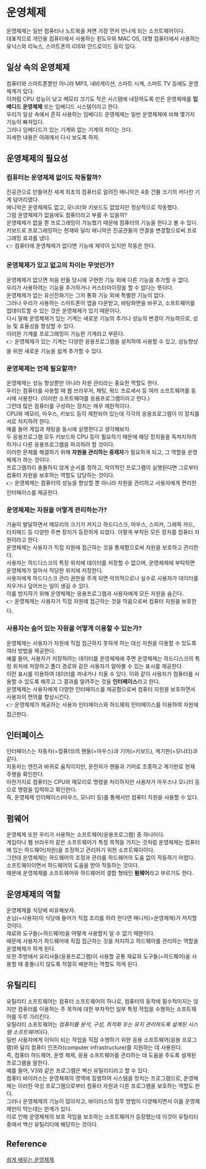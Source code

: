 # 운영체제
운영체제는 일반 컴퓨터나 노트북을 켜면 가장 먼저 만나게 되는 소프트웨어이다.  
대표적으로 개인용 컴퓨터에서 사용하는 윈도우와 MAC OS, 대형 컴퓨터에서 사용하는 유닉스와 리눅스, 스마트폰의 iOS와 안드로이드 등이 있다.

## 일상 속의 운영체제
컴퓨터와 스마트폰뿐만 아니라 MP3, 내비게이션, 스마트 시계, 스마트 TV 등에도 운영체계가 있다.  
이처럼 CPU 성능이 낮고 메모리 크기도 작은 시스템에 내장하도록 만든 운영체제를 **임베디드 운영체제** 또는 임베디드 시스템이라고 한다.  
우리가 일상 속에서 흔히 사용하는 임베디드 운영체제는 일반 운영체제에 비해 몇가지 기능이 빠져있다.  
그러나 임베디드가 있는 기계와 없는 기계의 차이는 크다.  
자세한 내용은 아래에서 다시 보도록 하자.

## 운영체제의 필요성
### 컴퓨터는 운영체제 없이도 작동할까?
진공관으로 만들어진 세계 최초의 컴퓨터로 알려진 에니악은 4층 건물 크기의 커다란 기계 덩어리였다.  
에니악은 운영체제도 없고, 모니터와 키보드도 없었지만 정상적으로 작동했다.  
그럼 운영체제가 없음에도 컴퓨터라고 부를 수 있을까?  
운영체제가 없을 뿐 프로그래밍이 가능했기 때문에 컴퓨터의 기능을 한다고 볼 수 있다.  
키보드로 프로그래밍하는 현재와 달리 에니악은 진공관들의 연결을 변경함으로써 프로그래밍 효과를 냈다.  
👉 컴퓨터에 운영체제가 없다면 기능에 제약이 있지만 작동은 한다.

### 운영체제가 있고 없고의 차이는 무엇인가?
운영체제가 없으면 처음 만들 당시에 구현한 기능 외에 다른 기능을 추가할 수 없다.  
우리가 사용하려는 기능을 추가하거나 커스터마이징을 할 수 없다는 뜻이다.  
운영체제가 없는 유선전화기는 그저 통화 기능 외에 특별한 기능이 없다.  
그러나 우리가 사용하는 스마트폰이 앱을 다운받고, 바탕화면을 바꾸고, 소프트웨어를 업데이트할 수 있는 것은 운영체제가 있기 때문이다.  
다시 말해 운영체제가 있는 기계는 새로운 기능의 추가나 성능의 변경이 가능하므로, 성능 및 효율성을 향상할 수 있다.  
이러한 기계를 프로그래밍이 가능한 기계라고 부른다.  
👉 운영체제가 있는 기계는 다양한 응용프로그램을 설치하여 사용할 수 있고, 성능향상을 위한 새로운 기능을 쉽게 추가할 수 있다.

### 운영체제는 언제 필요할까?
운영체제는 성능 향상뿐만 아니라 자원 관리라는 중요한 역할도 한다.  
우리는 컴퓨터를 사용할 때 웹 브라우저, 채팅, 워드 프로세서 등 여러 소프트웨어를 동시에 사용한다. (이러한 소프트웨어를 응용프로그램이라고 한다.)  
그런데 많은 컴퓨터를 구성하는 장치는 매우 제한적이다.  
CPU와 메모리, 마우스, 키보드 등이 제한되어 있는데 각각의 응용프로그램이 이 장치를 서로 차지하려 한다.  
예를 들어 게임과 채팅을 동시에 실행한다고 생각해보자.  
두 응용프로그램 모두 키보드와 CPU 등이 필요하기 때문에 해당 장치들을 독차지하려 하거나 다른 응용프로그램을 파괴하려 할 것이다.  
이러한 문제를 해결하기 위해 **자원을 관리하는 중재자**가 필요하게 되고, 그 역할을 운영체제가 하는 것이다.  
프로그램끼리 충돌하지 않게 순서를 정하고, 악의적인 프로그램이 실행된다면 그로부터 컴퓨터 자원을 보호하는 역할도 담당하는 것이다.  
👉 운영체제는 컴퓨터의 성능을 향상할 뿐 아니라 자원을 관리하고 사용자에게 편리한 인터페이스를 제공한다.

### 운영체제는 자원을 어떻게 관리하는가?
기술이 발달하면서 메모리의 크기가 커지고 하드디스크, 마우스, 스피커, 그래픽 카드, 터치패드 등 다양한 주변 장치가 등장하게 되었다. 이렇게 부착된 모든 장치를 컴퓨터 자원이라고 한다.  
운영체제는 사용자가 직접 자원에 접근하는 것을 통제함으로써 자원을 보호하고 관리한다.  
사용자는 하드디스크의 특정 위치에 데이터를 저장할 수 없으며, 운영체제에 부탁하면 운영체제가 알아서 적당한 위치에 저장한다.  
사용자에게 하드디스크 관리 권한을 주게 되면 악의적으로나 실수로 사용자가 데이터를 지우거나 덮어쓰는 일이 생길 수 있다.  
이를 방지하기 위해 운영체제는 응용프로그램과 사용자에게 모든 자원을 숨긴다.  
👉 운영체제는 사용자가 직접 자원에 접근하는 것을 막음으로써 컴퓨터 자원을 보호한다.

### 사용자는 숨어 있는 자원을 어떻게 이용할 수 있는가?
운영체제는 사용자가 자원에 직접 접근하지 못하게 하는 대신 자원을 이용할 수 있도록 여러 방법을 제공한다.  
예를 들어, 사용자가 저장하려는 데이터를 운영체제에 주면 운영체제는 하드디스크의 특정 위치에 저장하고 폴더 경로와 같은 사용자가 알아볼 수 있는 표시를 제공한다.  
이런 표시를 이용하여 데이터를 꺼내거나 지울 수 있다. 이와 같이 사용자가 컴퓨터를 사용할 수 있도록 해주고 그 결과를 알려주는 것을 **인터페이스**라고 한다.  
운영체제는 사용자에게 다양한 인터페이스를 제공함으로써 컴퓨터 자원을 보호하면서 사용자의 편의를 향상시킨다.  
👉 운영체제가 제공하는 사용자 인터페이스와 하드웨워 인터페이스를 이용하여 자원에 접근한다.

## 인터페이스
인터페이스는 자동차(=컴퓨터)의 핸들(=마우스)과 기어(=키보드), 계기판(=모니터)과 같다.  
자동차는 엔진과 바퀴로 움직이지만, 운전자가 핸들과 기어로 조종하고 계기판로 현재 주행을 확인한다.  
마찬가지로 컴퓨터는 CPU와 메모리로 명령을 처리하지만 사용자가 마우스나 모니터 등으로 명령을 입력하고 확인한다.  
즉, 운영체제 인터페이스(마우스, 모니터 등)를 통해서만 컴퓨터 자원을 사용할 수 있다.

## 펌웨어
운영체제 또한 우리가 사용하는 소프트웨어(응용프로그램) 중 하나이다.  
게임이나 웹 브라우저 같은 소프트웨어가 특정 목적을 가지는 것처럼 운영체제는 컴퓨터에 있는 하드웨어(자원)을 조정하고 관리하기 위한 소프트웨이이다.  
그런데 운영체제는 하드웨어의 조정과 관리를 하드웨어의 도움 없이 작동하기 어렵다. 소프트웨이이면서 하드웨어의 도움을 받아 작동하는 것이다.  
때문에 운영체제를 소프트웨어와 하드웨어의 결합 형태인 **펌웨어**라고 부르기도 한다.

## 운영체제의 역할
운영체제를 식당에 비유해보자.  
손님(=사용자)이 식당에 들어가 직접 조리를 하려 한다면 매니저(=운영체제)가 저지할 것이다.  
재료와 도구들(=하드웨어)을 어떻게 사용할지 알 수 없기 때문이다.  
때문에 사용자가 하드웨어에 직접 접근하는 것을 저지하고 하드웨어를 관리하는 역할을 운영체제가 하게 된다.  
또한 주방에서 요리사들(응용프로그램)이 사용할 공통 재료와 도구들(=하드웨어)을 사용할 때 충돌나지 않도록 적절히 배분하는 역할도 하게 된다.

## 유틸리티
유틸리티 소프트웨어는 컴퓨터 소프트웨어의 하나로, 컴퓨터의 동작에 필수적이지는 않지만 컴퓨터를 이용하는 주 목적에 대한 부차적인 일부 특정 작업을 수행하는 소프트웨어를 두루 가리킨다.  
유틸리티 소프트웨어는 *컴퓨터를 분석, 구성, 최적화 또는 유지 관리하도록 설계된 시스템 소프트웨어*이다.  
일반 사용자에게 이익이 되는 작업을 직접 수행하기 위한 응용 소프트웨어(응용 프로그램)와 달리 컴퓨터 인프라(computer infrastructure)를 지원하는 데 사용된다.  
즉, 컴퓨터 하드웨어, 운영 체제, 응용 소프트웨어를 관리하는 데 도움을 주도록 설계된 프로그램을 말한다.  
예를 들어, V3와 같은 프로그램은 벡신 유틸리티라고 할 수 있다.  
컴퓨터 바이러스는 운영체제의 영역에 침범하여 시스템을 망치는 프로그램으로, 운영체제는 이러한 악성 프로그램으로부터 컴퓨터 자원과 다른 프로그램을 보호하는 역할도 한다.  
그러나 운영체제의 기능이 많아지고, 바이러스의 침투 방법이 다양해지면서 이를 운영체제만이 막는데는 한계가 있다.  
이로 인해 운영체제의 보호 작업을 보조하는 소프트웨어가 등장했는데 이것이 유틸리티 중에서 백신 유틸리티에 해당하는 것이다.

## Reference
[쉽게 배우는 운영체제](http://www.yes24.com/Product/Goods/62054527)